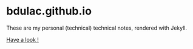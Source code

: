 bdulac.github.io
================

<p>
These are my personal (technical) technical notes, rendered with Jekyll.
</p>
<p><a href="http://bdulac.github.io">Have a look !</a></p>
